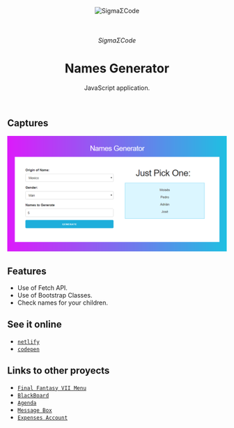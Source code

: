 <p align="center">
   <img alt="SigmaΣCode" src="/img/captures/SigmaΣCode.png">
</p>
   </br>
<h6 align = "center">SigmaΣCode</h6>

<h1 align="center">Names Generator</h1>

<p align="center">
 JavaScript application.
</p>
</br>

## Captures

<p align="center">
    <img src="img/captures/Names.PNG">
</p>

## Features

- Use of Fetch API.
- Use of Bootstrap Classes.
- Check names for your children.

## See it online

- [`netlify`](https://github.com/LeonAGA/Names_Generator)
- [`codepen`](https://codepen.io/LeonAGA/pen/WNeZpWo)

## Links to other proyects

- [`Final Fantasy VII Menu`](https://github.com/LeonAGA/Final_Fantasy_VII_Menu)
- [`BlackBoard`](https://github.com/LeonAGA/Blackboard)
- [`Agenda`](https://github.com/LeonAGA/Agenda)    
- [`Message Box`](https://github.com/LeonAGA/Message_Box_LocalStorage)   
- [`Expenses Account`](https://github.com/LeonAGA/Expenses_Account)  
                             
